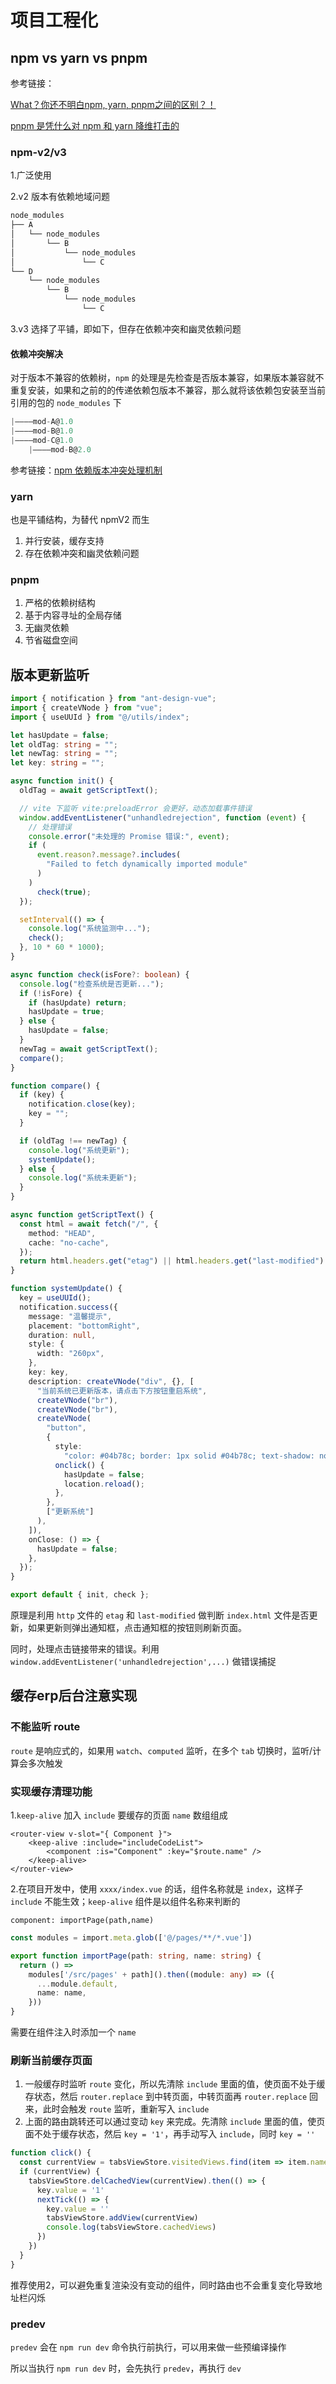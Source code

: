 # 项目工程化

## npm vs yarn vs pnpm

参考链接：

[What？你还不明白npm, yarn, pnpm之间的区别？！](https://juejin.cn/post/7433427781928386571)

[pnpm 是凭什么对 npm 和 yarn 降维打击的](https://juejin.cn/post/7127295203177676837)

### npm-v2/v3

1.广泛使用

2.v2 版本有依赖地域问题

``` js
node_modules
├── A
│   └── node_modules
│       └── B
│           └── node_modules
│               └── C
└── D
    └── node_modules
        └── B
            └── node_modules
                └── C
```

3.v3 选择了平铺，即如下，但存在依赖冲突和幽灵依赖问题

#### 依赖冲突解决

对于版本不兼容的依赖树，`npm` 的处理是先检查是否版本兼容，如果版本兼容就不重复安装，如果和之前的的传递依赖包版本不兼容，那么就将该依赖包安装至当前引用的包的 `node_modules` 下

```js
|————mod-A@1.0
|————mod-B@1.0
|————mod-C@1.0
    |————mod-B@2.0
```

参考链接：[npm 依赖版本冲突处理机制](https://segmentfault.com/a/1190000037598190#item-2-4)

### yarn

也是平铺结构，为替代 npmV2 而生

1. 并行安装，缓存支持
2. 存在依赖冲突和幽灵依赖问题

### pnpm

1. 严格的依赖树结构
2. 基于内容寻址的全局存储
3. 无幽灵依赖
4. 节省磁盘空间

## 版本更新监听

```ts
import { notification } from "ant-design-vue";
import { createVNode } from "vue";
import { useUUId } from "@/utils/index";

let hasUpdate = false;
let oldTag: string = "";
let newTag: string = "";
let key: string = "";

async function init() {
  oldTag = await getScriptText();

  // vite 下监听 vite:preloadError 会更好，动态加载事件错误
  window.addEventListener("unhandledrejection", function (event) {
    // 处理错误
    console.error("未处理的 Promise 错误:", event);
    if (
      event.reason?.message?.includes(
        "Failed to fetch dynamically imported module"
      )
    )
      check(true);
  });

  setInterval(() => {
    console.log("系统监测中...");
    check();
  }, 10 * 60 * 1000);
}

async function check(isFore?: boolean) {
  console.log("检查系统是否更新...");
  if (!isFore) {
    if (hasUpdate) return;
    hasUpdate = true;
  } else {
    hasUpdate = false;
  }
  newTag = await getScriptText();
  compare();
}

function compare() {
  if (key) {
    notification.close(key);
    key = "";
  }

  if (oldTag !== newTag) {
    console.log("系统更新");
    systemUpdate();
  } else {
    console.log("系统未更新");
  }
}

async function getScriptText() {
  const html = await fetch("/", {
    method: "HEAD",
    cache: "no-cache",
  });
  return html.headers.get("etag") || html.headers.get("last-modified") || "-1";
}

function systemUpdate() {
  key = useUUId();
  notification.success({
    message: "温馨提示",
    placement: "bottomRight",
    duration: null,
    style: {
      width: "260px",
    },
    key: key,
    description: createVNode("div", {}, [
      "当前系统已更新版本，请点击下方按钮重启系统",
      createVNode("br"),
      createVNode("br"),
      createVNode(
        "button",
        {
          style:
            "color: #04b78c; border: 1px solid #04b78c; text-shadow: none; border-radius: 4px; padding: 4px 15px; cursor: pointer;background: white;",
          onclick() {
            hasUpdate = false;
            location.reload();
          },
        },
        ["更新系统"]
      ),
    ]),
    onClose: () => {
      hasUpdate = false;
    },
  });
}

export default { init, check };
```

原理是利用 `http` 文件的 `etag` 和 `last-modified` 做判断 `index.html` 文件是否更新，如果更新则弹出通知框，点击通知框的按钮则刷新页面。

同时，处理点击链接带来的错误。利用 `window.addEventListener('unhandledrejection',...)` 做错误捕捉

## 缓存erp后台注意实现

### 不能监听 route

`route` 是响应式的，如果用 `watch`、`computed` 监听，在多个 `tab` 切换时，监听/计算会多次触发

### 实现缓存清理功能

1.`keep-alive` 加入 `include` 要缓存的页面 `name` 数组组成

```vue
<router-view v-slot="{ Component }">
    <keep-alive :include="includeCodeList">
        <component :is="Component" :key="$route.name" />
    </keep-alive>
</router-view>
```

2.在项目开发中，使用 `xxxx/index.vue` 的话，组件名称就是 `index`，这样子 `include` 不能生效；`keep-alive` 组件是以组件名称来判断的

```vue
component: importPage(path,name)
```

```ts
const modules = import.meta.glob(['@/pages/**/*.vue'])

export function importPage(path: string, name: string) {
  return () =>
    modules['/src/pages' + path]().then((module: any) => ({
      ...module.default,
      name: name,
    }))
}
```

需要在组件注入时添加一个 `name`

### 刷新当前缓存页面

1. 一般缓存时监听 `route` 变化，所以先清除 `include` 里面的值，使页面不处于缓存状态，然后 `router.replace` 到中转页面，中转页面再 `router.replace` 回来，此时会触发 `route` 监听，重新写入 `include`
2. 上面的路由跳转还可以通过变动 `key` 来完成。先清除 `include` 里面的值，使页面不处于缓存状态，然后 `key = '1'`，再手动写入 `include`，同时 `key = ''`

``` js
function click() {
  const currentView = tabsViewStore.visitedViews.find(item => item.name === route.name)
  if (currentView) {
    tabsViewStore.delCachedView(currentView).then(() => {
      key.value = '1'
      nextTick(() => {
        key.value = ''
        tabsViewStore.addView(currentView)
        console.log(tabsViewStore.cachedViews)
      })
    })
  }
}
```

推荐使用2，可以避免重复渲染没有变动的组件，同时路由也不会重复变化导致地址栏闪烁

### predev

`predev` 会在 `npm run dev` 命令执行前执行，可以用来做一些预编译操作

所以当执行 `npm run dev` 时，会先执行 `predev`，再执行 `dev`